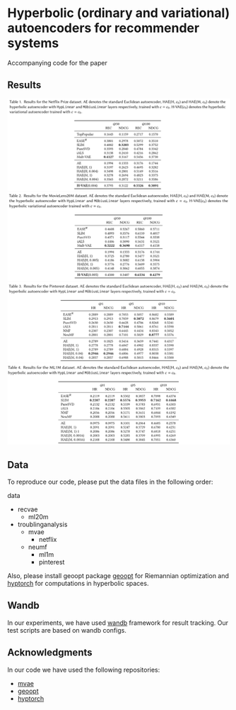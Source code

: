 # Hyperbolic (ordinary and variational) autoencoders for recommender systems
Accompanying code for the paper

## Results
<p align="middle">
  <img src="assets/netflix.png" />
  <img src="assets/ml20m.png"/> 
  <img src="assets/pinterest.png" />   
  <img src="assets/ml1m.png" /> 
</p>


## Data
To reproduce our code, please put the data files in the following order:

data
  * recvae
      * ml20m
  * troublinganalysis
      * mvae
          * netflix
      * neumf
          * ml1m
          * pinterest

Also, please install geoopt package [geoopt](https://github.com/geoopt) for Riemannian optimization and [hyptorch](https://github.com/leymir/hyperbolic-image-embeddings) for computations in hyperbolic spaces.

## Wandb
In our experiments, we have used [wandb](http://wandb.com) framework for result tracking. Our test scripts are based on wandb configs.

## Acknowledgments
In our code we have used the following repositories:
* [mvae](https://github.com/oskopek/mvae)
* [geoopt](https://github.com/geoopt)
* [hyptorch](https://github.com/leymir/hyperbolic-image-embeddings)
